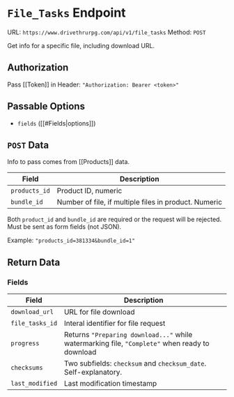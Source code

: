 # `File_Tasks` Endpoint
URL: `https://www.drivethrurpg.com/api/v1/file_tasks`
Method: `POST`

Get info for a specific file, including download URL.

## Authorization
Pass [[Token]] in Header:
`"Authorization: Bearer <token>"`

## Passable Options
* `fields` ([[#Fields|options]])

## `POST` Data
Info to pass comes from [[Products]] data. 

Field | Description
------|-------------
`products_id` | Product ID, numeric
`bundle_id` | Number of file, if multiple files in product. Numeric

Both `product_id` and `bundle_id` are required or the request will be rejected. Must be sent as form fields (not JSON).

Example: `"products_id=381334&bundle_id=1"`

## Return Data

### Fields
Field | Description
------|-------------
`download_url` | URL for file download
`file_tasks_id` | Interal identifier for file request
`progress` | Returns `"Preparing download..."` while watermarking file, `"Complete"` when ready to download
`checksums` |Two subfields: `checksum` and `checksum_date`. Self-explanatory.
`last_modified` | Last modification timestamp
